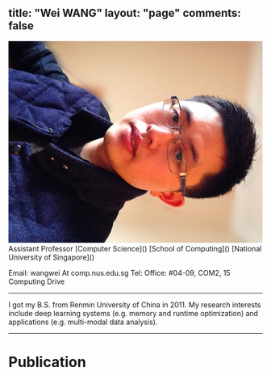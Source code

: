 title: "Wei WANG"
layout: "page"
comments: false
---
<img src='image/avatar.jpg' class='avatar'/>
Assistant Professor
[Computer Science]()
[School of Computing]()
[National University of Singapore]()

Email: wangwei At comp.nus.edu.sg
Tel:
Office: #04-09, COM2, 15 Computing Drive

---

I got my B.S. from Renmin University of China in 2011.
My research interests include deep learning systems
(e.g. memory and runtime optimization) and applications (e.g. multi-modal data analysis).


---

# Publication
